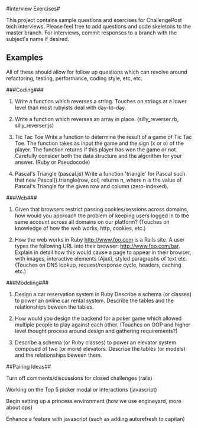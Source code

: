 #Interview Exercises#

This project contains sample questions and exercises for ChallengePost tech interviews. Please feel free to add questions
and code skeletons to the master branch. For interviews, commit responses to a branch with the subject's name if desired.

## Examples ##

All of these should allow for follow up questions which can revolve around refactoring, testing, performance, coding style, etc, etc.

###Coding###

1. Write a function which reverses a string. Touches on strings at a lower level than most rubyists deal with day-to-day.

2. Write a function which reverses an array in place. (silly_reverser.rb, silly_reverser.js)

3. Tic Tac Toe
Write a function to determine the result of a game of Tic Tac Toe. The function takes as input the game and the sign (x or o) of the player. The function returns if this player has won the game or not.
Carefully consider both the data structure and the algorithm for your answer. (Ruby or Pseudocode)

4. Pascal's Triangle (pascal.js)
Write a function 'triangle' for Pascal such that new Pascal().triangle(row, col) returns n, where n  is the value of Pascal's Triangle for the given row and column (zero-indexed).

###Web###

1. Given that browsers restrict passing cookies/sessions across domains, how would you approach the problem of keeping users logged in to the same account across all domains on our platform?  (Touches on knowledge of how the web works, http, cookies, etc.)

2. How the web works in Ruby
http://www.foo.com is a Rails site. A user types the following URL into their browser: http://www.foo.com/bar. Explain in detail how this would cause a page to appear in their browser, with images, interactive elements (Ajax), styled paragraphs of text etc. (Touches on DNS lookup, request/response cycle, headers, caching etc.)

###Modeling###
1. Design a car reservation system in Ruby
Describe a schema (or classes) to power an online car rental system. Describe the tables and the relationships beween the tables.

2. How would you design the backend for a poker game which allowed multiple people to play against each other.  (Touches on OOP and higher level thought process around design and gathering requirements?)

3. Describe a schema (or Ruby classes) to power an elevator system composed of two (or more) elevators. Describe the tables (or models) and the relationships beween them.

##Pairing Ideas##

Turn off comments/discussions for closed challenges (rails)

Working on the Top 5 picker modal or interactions (javascript)

Begin setting up a princess environment (how we use engineyard, more about ops)

Enhance a feature with javascript (such as adding autorefresh to capitan)